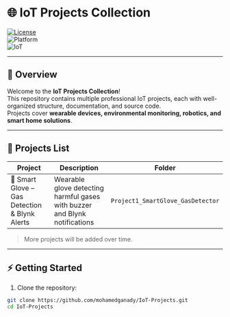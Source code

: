 # 🌐 IoT Projects Collection

[![License](https://img.shields.io/badge/License-MIT-green.svg)](LICENSE)  
![Platform](https://img.shields.io/badge/Platform-ESP32/ESP8266-blue)  
![IoT](https://img.shields.io/badge/Category-IoT-orange)  

---

## 📖 Overview
Welcome to the **IoT Projects Collection**!  
This repository contains multiple professional IoT projects, each with well-organized structure, documentation, and source code.  
Projects cover **wearable devices, environmental monitoring, robotics, and smart home solutions**.  

---

## 📂 Projects List

| Project | Description | Folder |
|---------|-------------|--------|
| 🧤 Smart Glove – Gas Detection & Blynk Alerts | Wearable glove detecting harmful gases with buzzer and Blynk notifications | `Project1_SmartGlove_GasDetector` |


> More projects will be added over time.  

---

## ⚡ Getting Started
1. Clone the repository:
```bash
git clone https://github.com/mohamedganady/IoT-Projects.git
cd IoT-Projects
